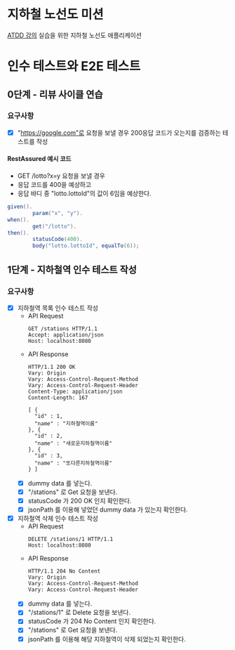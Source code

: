 # 지하철 노선도 미션
[ATDD 강의](https://edu.nextstep.camp/c/R89PYi5H) 실습을 위한 지하철 노선도 애플리케이션

# 인수 테스트와 E2E 테스트
## 0단계 - 리뷰 사이클 연습
### 요구사항
- [x]  "https://google.com"로 요청을 보낼 경우 200응답 코드가 오는지를 검증하는 테스트를 작성
#### RestAssured 예시 코드
- GET /lotto?x=y 요청을 보낼 경우
- 응답 코드를 400을 예상하고
- 응답 바디 중 "lotto.lottoId"의 값이 6임을 예상한다.
```java
given().
        param("x", "y").
when().
        get("/lotto").
then().
        statusCode(400).
        body("lotto.lottoId", equalTo(6));
```


## 1단계 - 지하철역 인수 테스트 작성
### 요구사항
- [x] 지하철역 목록 인수 테스트 작성
  - API Request
    ```shell
    GET /stations HTTP/1.1
    Accept: application/json
    Host: localhost:8080
    ```
  - API Response
    ```shell
    HTTP/1.1 200 OK
    Vary: Origin
    Vary: Access-Control-Request-Method
    Vary: Access-Control-Request-Header
    Content-Type: application/json
    Content-Length: 167
    
    [ {
      "id" : 1,
      "name" : "지하철역이름"
    }, {
      "id" : 2,
      "name" : "새로운지하철역이름"
    }, {
      "id" : 3,
      "name" : "또다른지하철역이름"
    } ]
    ```
  - [x] dummy data 를 넣는다.
  - [x] "/stations" 로 Get 요청을 보낸다.
  - [x] statusCode 가 200 OK 인지 확인한다.
  - [x] jsonPath 를 이용해 넣었던 dummy data 가 있는지 확인한다.
- [x] 지하철역 삭제 인수 테스트 작성
  - API Request
      ```shell
      DELETE /stations/1 HTTP/1.1
      Host: localhost:8080
      ```
  - API Response
    ```shell
    HTTP/1.1 204 No Content
    Vary: Origin
    Vary: Access-Control-Request-Method
    Vary: Access-Control-Request-Header
    ```
  - [x] dummy data 를 넣는다.
  - [x] "/stations/1" 로 Delete 요청을 보낸다.
  - [x] statusCode 가 204 No Content 인지 확인한다.
  - [x] "/stations" 로 Get 요청을 보낸다.
  - [x] jsonPath 를 이용해 해당 지하철역이 삭제 되었는지 확인한다.
